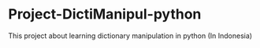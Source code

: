 # Project-DictiManipul-python
This project about learning dictionary manipulation in python (In Indonesia)
